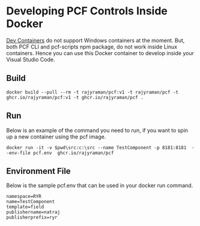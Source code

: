 # Developing PCF Controls Inside Docker

[Dev Containers](https://code.visualstudio.com/docs/remote/containers) do not support Windows containers at the moment. But, both PCF CLI and pcf-scripts npm package, do not work inside Linux containers. Hence you can use this Docker container to develop inside your Visual Studio Code.

## Build

```
docker build --pull --rm -t rajyraman/pcf:v1 -t rajyraman/pcf -t ghcr.io/rajyraman/pcf:v1 -t ghcr.io/rajyraman/pcf .
```

## Run

Below is an example of the command you need to run, if you want to spin up a new container using the pcf image.

```
docker run -it -v $pwd\src:c:\src --name TestComponent -p 8181:8181  --env-file pcf.env  ghcr.io/rajyraman/pcf
```

## Environment File

Below is the sample pcf.env that can be used in your docker run command.

```
namespace=RYR
name=TestComponent
template=field
publishername=natraj
publisherprefix=ryr
```
